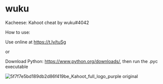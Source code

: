 # wuku
Kacheese: Kahoot cheat by wuku#4042

How to use:


Use online at https://t.ly/tuSg

or

Download Python: https://www.python.org/downloads/, then run the .pyc executable

![5f7f7e5bd189db2d86f419be_Kahoot_full_logo_purple original](https://user-images.githubusercontent.com/80927421/197266143-adb120b8-c821-4afe-b844-4a349ccd71c1.png)
